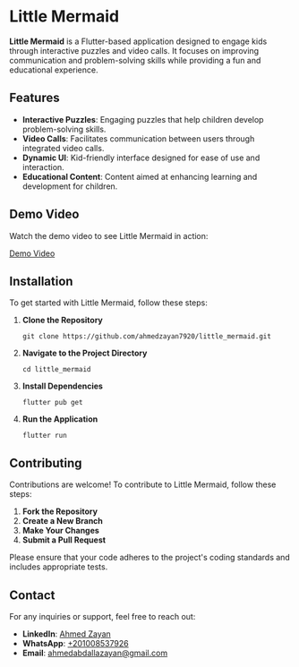 <h1>Little Mermaid</h1>

<p><strong>Little Mermaid</strong> is a Flutter-based application designed to engage kids through interactive puzzles and video calls. It focuses on improving communication and problem-solving skills while providing a fun and educational experience.</p>

<h2>Features</h2>
<ul>
  <li><strong>Interactive Puzzles</strong>: Engaging puzzles that help children develop problem-solving skills.</li>
  <li><strong>Video Calls</strong>: Facilitates communication between users through integrated video calls.</li>
  <li><strong>Dynamic UI</strong>: Kid-friendly interface designed for ease of use and interaction.</li>
  <li><strong>Educational Content</strong>: Content aimed at enhancing learning and development for children.</li>
</ul>

<h2>Demo Video</h2>
<p>Watch the demo video to see Little Mermaid in action:</p>
<p><a href="https://github.com/user-attachments/assets/5182fa81-2262-4019-a667-e368f14feee7">Demo Video</a></p>





<h2>Installation</h2>
<p>To get started with Little Mermaid, follow these steps:</p>
<ol>
  <li><strong>Clone the Repository</strong>
    <pre><code>git clone https://github.com/ahmedzayan7920/little_mermaid.git</code></pre>
  </li>
  <li><strong>Navigate to the Project Directory</strong>
    <pre><code>cd little_mermaid</code></pre>
  </li>
  <li><strong>Install Dependencies</strong>
    <pre><code>flutter pub get</code></pre>
  </li>
  <li><strong>Run the Application</strong>
    <pre><code>flutter run</code></pre>
  </li>
</ol>

<h2>Contributing</h2>
<p>Contributions are welcome! To contribute to Little Mermaid, follow these steps:</p>
<ol>
  <li><strong>Fork the Repository</strong></li>
  <li><strong>Create a New Branch</strong></li>
  <li><strong>Make Your Changes</strong></li>
  <li><strong>Submit a Pull Request</strong></li>
</ol>
<p>Please ensure that your code adheres to the project's coding standards and includes appropriate tests.</p>

<h2>Contact</h2>
<p>For any inquiries or support, feel free to reach out:</p>
<ul>
  <li><strong>LinkedIn</strong>: <a href="https://www.linkedin.com/in/ahmed-zayan-716789250/">Ahmed Zayan</a></li>
  <li><strong>WhatsApp</strong>: <a href="https://wa.me/201008537926">+201008537926</a></li>
  <li><strong>Email</strong>: <a href="mailto:ahmedabdallazayan@gmail.com">ahmedabdallazayan@gmail.com</a></li>
</ul>
